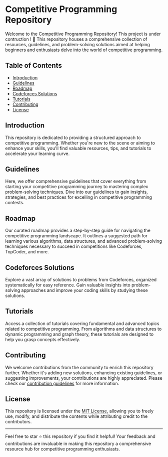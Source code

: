 # Competitive Programming Repository

Welcome to the Competitive Programming Repository! This project is under contruction !
🚀 This repository houses a comprehensive collection of resources, guidelines, and problem-solving solutions aimed at helping beginners and enthusiasts delve into the world of competitive programming.

## Table of Contents

- [Introduction](#introduction)
- [Guidelines](#guidelines)
- [Roadmap](#roadmap)
- [Codeforces Solutions](#codeforces-solutions)
- [Tutorials](#tutorials)
- [Contributing](#contributing)
- [License](#license)

## Introduction

This repository is dedicated to providing a structured approach to competitive programming. Whether you're new to the scene or aiming to enhance your skills, you'll find valuable resources, tips, and tutorials to accelerate your learning curve.

## Guidelines

Here, we offer comprehensive guidelines that cover everything from starting your competitive programming journey to mastering complex problem-solving techniques. Dive into our guidelines to gain insights, strategies, and best practices for excelling in competitive programming contests.

## Roadmap

Our curated roadmap provides a step-by-step guide for navigating the competitive programming landscape. It outlines a suggested path for learning various algorithms, data structures, and advanced problem-solving techniques necessary to succeed in competitions like Codeforces, TopCoder, and more.

## Codeforces Solutions

Explore a vast array of solutions to problems from Codeforces, organized systematically for easy reference. Gain valuable insights into problem-solving approaches and improve your coding skills by studying these solutions.

## Tutorials

Access a collection of tutorials covering fundamental and advanced topics related to competitive programming. From algorithms and data structures to dynamic programming and graph theory, these tutorials are designed to help you grasp concepts effectively.

## Contributing

We welcome contributions from the community to enrich this repository further. Whether it's adding new solutions, enhancing existing guidelines, or suggesting improvements, your contributions are highly appreciated. Please check our [contribution guidelines](CONTRIBUTING.md) for more information.

## License

This repository is licensed under the [MIT License](LICENSE), allowing you to freely use, modify, and distribute the contents while attributing credit to the contributors.

---

Feel free to star ⭐ this repository if you find it helpful! Your feedback and contributions are invaluable in making this repository a comprehensive resource hub for competitive programming enthusiasts.
